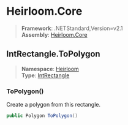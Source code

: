 # Heirloom.Core

> **Framework**: .NETStandard,Version=v2.1  
> **Assembly**: [Heirloom.Core][0]  

## IntRectangle.ToPolygon

> **Namespace**: [Heirloom][0]  
> **Type**: [IntRectangle][1]  

### ToPolygon()

Create a polygon from this rectangle.

```cs
public Polygon ToPolygon()
```

[0]: ../../../Heirloom.Core.md
[1]: ../IntRectangle.md
